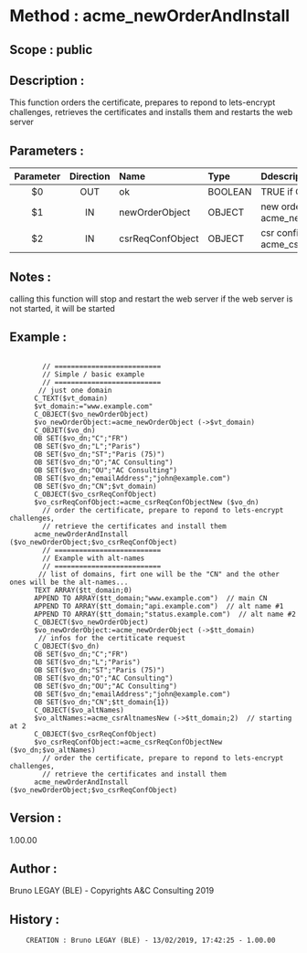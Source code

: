 ﻿# **Method :** acme_newOrderAndInstall## **Scope :** public## **Description :** This function orders the certificate, prepares to repond to lets-encrypt challenges,         retrieves the certificates and installs them and restarts the web server## **Parameters :** | Parameter | Direction | Name | Type | Ddescription | |:----:|:----:|:----|:----|:----| | $0 | OUT | ok | BOOLEAN | TRUE if OK, FALSE otherwise | | $1 | IN | newOrderObject | OBJECT | new order object (see acme_newOrderObject) | | $2 | IN | csrReqConfObject | OBJECT | csr configuration request (see acme_csrReqConfObjectNew) | ## **Notes :** calling this function will stop and restart the web server       if the web server is not started, it will be started## **Example :** ```        // ==========================        // Simple / basic example        // ==========================       // just one domain      C_TEXT($vt_domain)      $vt_domain:="www.example.com"      C_OBJECT($vo_newOrderObject)      $vo_newOrderObject:=acme_newOrderObject (->$vt_domain)      C_OBJET($vo_dn)      OB SET($vo_dn;"C";"FR")      OB SET($vo_dn;"L";"Paris")      OB SET($vo_dn;"ST";"Paris (75)")      OB SET($vo_dn;"O";"AC Consulting")      OB SET($vo_dn;"OU";"AC Consulting")      OB SET($vo_dn;"emailAddress";"john@example.com")      OB SET($vo_dn;"CN";$vt_domain)      C_OBJECT($vo_csrReqConfObject)      $vo_csrReqConfObject:=acme_csrReqConfObjectNew ($vo_dn)        // order the certificate, prepare to repond to lets-encrypt challenges,         // retrieve the certificates and install them      acme_newOrderAndInstall ($vo_newOrderObject;$vo_csrReqConfObject)        // ==========================        // Example with alt-names        // ==========================       // list of domains, firt one will be the "CN" and the other ones will be the alt-names...      TEXT ARRAY($tt_domain;0)      APPEND TO ARRAY($tt_domain;"www.example.com")  // main CN      APPEND TO ARRAY($tt_domain;"api.example.com")  // alt name #1      APPEND TO ARRAY($tt_domain;"status.example.com")  // alt name #2      C_OBJECT($vo_newOrderObject)      $vo_newOrderObject:=acme_newOrderObject (->$tt_domain)       // infos for the certiticate request      C_OBJECT($vo_dn)      OB SET($vo_dn;"C";"FR")      OB SET($vo_dn;"L";"Paris")      OB SET($vo_dn;"ST";"Paris (75)")      OB SET($vo_dn;"O";"AC Consulting")      OB SET($vo_dn;"OU";"AC Consulting")      OB SET($vo_dn;"emailAddress";"john@example.com")      OB SET($vo_dn;"CN";$tt_domain{1})      C_OBJECT($vo_altNames)      $vo_altNames:=acme_csrAltnamesNew (->$tt_domain;2)  // starting at 2      C_OBJECT($vo_csrReqConfObject)      $vo_csrReqConfObject:=acme_csrReqConfObjectNew ($vo_dn;$vo_altNames)        // order the certificate, prepare to repond to lets-encrypt challenges,         // retrieve the certificates and install them      acme_newOrderAndInstall ($vo_newOrderObject;$vo_csrReqConfObject)```## **Version :** 1.00.00## **Author :** Bruno LEGAY (BLE) - Copyrights A&C Consulting 2019## **History :**          CREATION : Bruno LEGAY (BLE) - 13/02/2019, 17:42:25 - 1.00.00